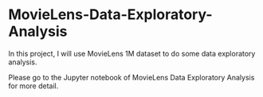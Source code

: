 # MovieLens-Data-Exploratory-Analysis
In this project, I will use MovieLens 1M dataset to do some data exploratory analysis.

Please go to the Jupyter notebook of MovieLens Data Exploratory Analysis for more detail.
